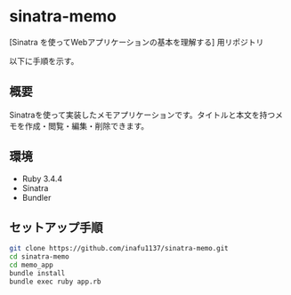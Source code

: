 # sinatra-memo
[Sinatra を使ってWebアプリケーションの基本を理解する] 用リポジトリ

以下に手順を示す。

## 概要
Sinatraを使って実装したメモアプリケーションです。タイトルと本文を持つメモを作成・閲覧・編集・削除できます。

## 環境
- Ruby 3.4.4
- Sinatra
- Bundler

## セットアップ手順

```bash
git clone https://github.com/inafu1137/sinatra-memo.git
cd sinatra-memo
cd memo_app
bundle install
bundle exec ruby app.rb
